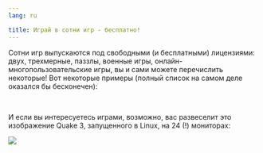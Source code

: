 ```yaml
---
lang: ru

title: Играй в сотни игр - бесплатно!
---
```


Сотни игр выпускаются под свободными (и бесплатными) лицензиями: двух, трехмерные, паззлы, военные игры, онлайн-многопользовательские игры, вы и сами можете перечислить некоторые! Вот некоторые примеры (полный список на самом деле оказался бы бесконечен):

<div id="items">



<br class="clearboth" />


И если вы интересуетесь играми, возможно, вас развеселит это изображение Quake 3, запущенного в Linux, на 24 (!) мониторах:

<a href="Images/quake_24_screens.jpg"><img src="Images/quake_24_screens_thumbnail.jpg" /></a>




